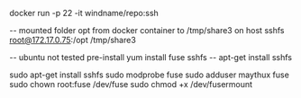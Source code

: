 docker run -p 22 -it windname/repo:ssh

-- mounted folder opt from docker container to /tmp/share3 on host
sshfs root@172.17.0.75:/opt /tmp/share3


-- ubuntu not tested
pre-install
yum install fuse sshfs
-- apt-get install sshfs

sudo apt-get install sshfs
sudo modprobe fuse
sudo adduser maythux fuse
sudo chown root:fuse /dev/fuse
sudo chmod +x /dev/fusermount
